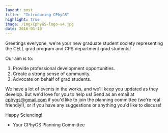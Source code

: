 ```yaml
---
layout: post
title:  "Introducing CPhyGS"
highlight: true
image: /img/CphyGS-logo-v4.jpg
date: 2016-01-10
---
```


Greetings everyone, we're your new graduate student society representing
the CELL grad program and CPS department grad students!

Our aim is to:  
1. Provide professional development opportunities.  
2. Create a strong sense of community.  
3. Advocate on behalf of grad students.  

We have a lot of events in the works, and we'll keep you updated as they develop.
But we'd love for you to help us! Send as an email at cphygs@gmail.com if you'd
like to join the planning committee (we're real friendly!), or if you have any
suggestions or anything you'd like to discuss!

Happy Sciencing!
- Your CPhyGS Planning Committee
